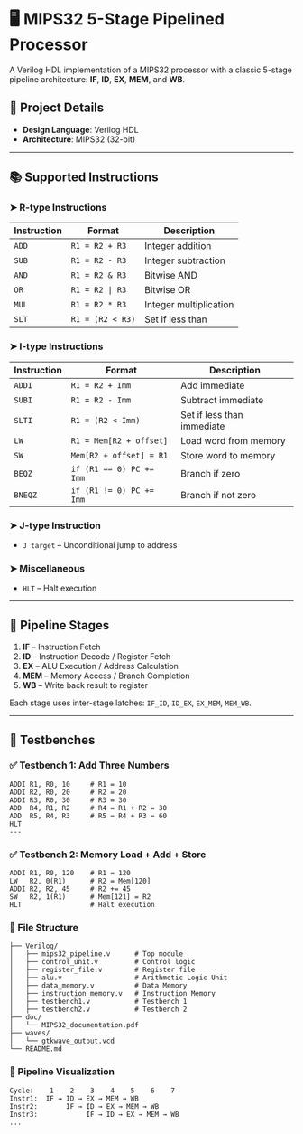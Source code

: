 # 🖥️ MIPS32 5-Stage Pipelined Processor
A Verilog HDL implementation of a MIPS32 processor with a classic 5-stage pipeline architecture: **IF**, **ID**, **EX**, **MEM**, and **WB**.

## 📌 Project Details
- **Design Language**: Verilog HDL  
- **Architecture**: MIPS32 (32-bit)

---

## 📚 Supported Instructions

### ➤ **R-type Instructions**
| Instruction | Format            | Description                     |
|------------|-------------------|---------------------------------|
| `ADD`      | `R1 = R2 + R3`    | Integer addition                |
| `SUB`      | `R1 = R2 - R3`    | Integer subtraction             |
| `AND`      | `R1 = R2 & R3`    | Bitwise AND                     |
| `OR`       | `R1 = R2 \| R3`   | Bitwise OR                      |
| `MUL`      | `R1 = R2 * R3`    | Integer multiplication          |
| `SLT`      | `R1 = (R2 < R3)`  | Set if less than                |

### ➤ **I-type Instructions**
| Instruction | Format                    | Description                  |
|------------|---------------------------|------------------------------|
| `ADDI`     | `R1 = R2 + Imm`           | Add immediate                |
| `SUBI`     | `R1 = R2 - Imm`           | Subtract immediate           |
| `SLTI`     | `R1 = (R2 < Imm)`         | Set if less than immediate   |
| `LW`       | `R1 = Mem[R2 + offset]`   | Load word from memory        |
| `SW`       | `Mem[R2 + offset] = R1`   | Store word to memory         |
| `BEQZ`     | `if (R1 == 0) PC += Imm`  | Branch if zero               |
| `BNEQZ`    | `if (R1 != 0) PC += Imm`  | Branch if not zero           |

### ➤ **J-type Instruction**
- `J target` – Unconditional jump to address

### ➤ **Miscellaneous**
- `HLT` – Halt execution

---

## 🔁 Pipeline Stages

1. **IF** – Instruction Fetch
2. **ID** – Instruction Decode / Register Fetch
3. **EX** – ALU Execution / Address Calculation
4. **MEM** – Memory Access / Branch Completion
5. **WB** – Write back result to register

Each stage uses inter-stage latches: `IF_ID`, `ID_EX`, `EX_MEM`, `MEM_WB`.

---

## 🧪 Testbenches

### ✅ Testbench 1: Add Three Numbers
```assembly
ADDI R1, R0, 10     # R1 = 10
ADDI R2, R0, 20     # R2 = 20
ADDI R3, R0, 30     # R3 = 30
ADD  R4, R1, R2     # R4 = R1 + R2 = 30
ADD  R5, R4, R3     # R5 = R4 + R3 = 60
HLT
---
```


### ✅ Testbench 2: Memory Load + Add + Store
```assembly
ADDI R1, R0, 120    # R1 = 120
LW   R2, 0(R1)      # R2 = Mem[120]
ADDI R2, R2, 45     # R2 += 45
SW   R2, 1(R1)      # Mem[121] = R2
HLT                 # Halt execution
```


### 🔧 File Structure
```
├── Verilog/
│   ├── mips32_pipeline.v      # Top module
│   ├── control_unit.v         # Control logic
│   ├── register_file.v        # Register file
│   ├── alu.v                  # Arithmetic Logic Unit
│   ├── data_memory.v          # Data Memory
│   ├── instruction_memory.v   # Instruction Memory
│   ├── testbench1.v           # Testbench 1
│   ├── testbench2.v           # Testbench 2
├── doc/
│   └── MIPS32_documentation.pdf
├── waves/
│   └── gtkwave_output.vcd
└── README.md
```

### 🧠 Pipeline Visualization
```
Cycle:    1    2    3    4    5    6    7
Instr1:  IF → ID → EX → MEM → WB
Instr2:       IF → ID → EX → MEM → WB
Instr3:            IF → ID → EX → MEM → WB
...
```




